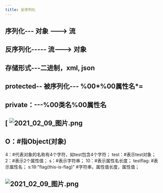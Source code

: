 ```yaml
---
title: 反序列化
---
```


## 序列化--- 对象 ---> 流
## 反序列化----- 流---> 对象
## 存储形式---二进制，xml, json
##
## protected-- 被序列化--- %00*%00属性名*=
## private：---%00类名%00属性名
## [ ![2021_02_09_图片.png](https://cdn.logseq.com/%2F7aa8ab99-753a-4230-847b-43a1c3a3ef4751a686e7-d98b-431c-b1e8-76a7efaa341b2021_02_09_%E5%9B%BE%E7%89%87.png?Expires=4766470978&Signature=fecJb37qgNHDhXT8FC56ygD3CTaLkjMo~VmNmEi3ZVWXa-cQsutK2aaXMUvLGoPQeXytWAN~YnZcQI3N1picJRclvI~rhF4Fw4zPuSoCSNw9tJhlLQXiKqdbEl7mzyQ54QjDa0tgiqwJ98mqwWvfF1BBaKI7abVD6TJycuIC8ges2dhbvdCrIXfrMJFnxxEuyiRqjtBzaH23LCB-VqMecJM4u4ErC0fwaLJSWbpSCSBnozSleZYROG0vRG4Y7Y~nOesupAYHMz-WOXiqtebb5tKwHSfCB3QIPhQNaIXgFRbrgRDA~S4ECa84cqyktEbnUmH5BklcE0M5atNJLH7i3g__&Key-Pair-Id=APKAJE5CCD6X7MP6PTEA)
##
## O：#指Object(对象)
4：#代表对象的名称有4个字符，如test包含4个字符；
test：#表示test对象；
2：#表示2个属性值；
s：#表示字符串；
10：#表示属性名长度；
testflag:      #表示属性名；
s:18:"flag(this-is-flag)"     #字符串，属性值长度，属性值；
## ![2021_02_09_图片.png](https://cdn.logseq.com/%2F7aa8ab99-753a-4230-847b-43a1c3a3ef47da023781-bbba-42fb-8916-3f1cd26a3c532021_02_09_%E5%9B%BE%E7%89%87.png?Expires=4766471066&Signature=j54SOs7qMhCs0e~jzlGg4mf08XyFGarUtmr1coT4GZ2dyuV1xiCxJ3sEhvIFXdQJGo~b0sTFqDD~Il7bE9GV~F~i1DFU5~avnCBYkw8tYYCwxkrMm7M1hHgfAGiDQz-IQHOzOjeFO5z7IrBRw7RqzVmoml8qBBCqk39tUQDktJPEBqCnRw-2tIwH0DaYShQ2NSX38~VbinDbYc~JIv6iB3qjYjBS~jAglEL6IHrb4pNretTUJKUKe33jhxSr9hUSE-ZtkE-tcCPQ3tQSa-9pjbT2uggHqk1UrGCapW8mELInguaSDxqDm2oHU23IpBNx73TJAhh9Vby3r4L-UrOmGw__&Key-Pair-Id=APKAJE5CCD6X7MP6PTEA)
